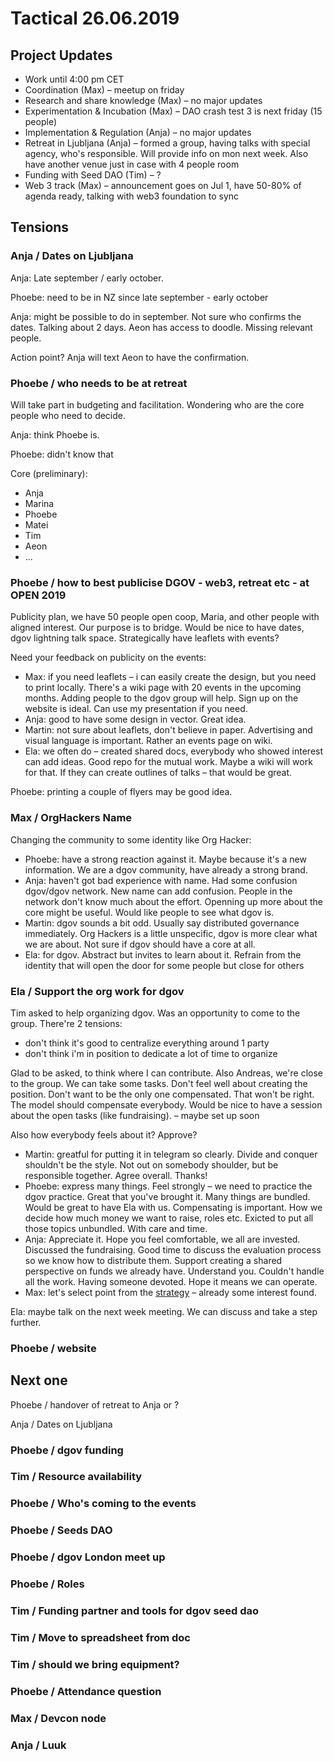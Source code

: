 # Tactical 26.06.2019

## Project Updates

* Work until 4:00 pm CET
* Coordination \(Max\) – meetup on friday
* Research and share knowledge \(Max\) – no major updates
* Experimentation & Incubation \(Max\) – DAO crash test 3 is next friday \(15 people\)
* Implementation & Regulation \(Anja\) – no major updates
* Retreat in Ljubljana \(Anja\) – formed a group, having talks with special agency, who's responsible. Will provide info on mon next week. Also have another venue just in case with 4 people room
* Funding with Seed DAO \(Tim\) – ?
* Web 3 track \(Max\) – announcement goes on Jul 1, have 50-80% of agenda ready, talking with web3 foundation to sync

## Tensions

### Anja / Dates on Ljubljana

Anja: Late september / early october.

Phoebe: need to be in NZ since late september - early october

Anja: might be possible to do in september. Not sure who confirms the dates.  Talking about 2 days. Aeon has access to doodle. Missing relevant people.

Action point? Anja will text Aeon to have the confirmation.

### Phoebe / who needs to be at retreat

Will take part in budgeting and facilitation. Wondering who are the core people who need to decide.

Anja: think Phoebe is.

Phoebe: didn't know that

Core \(preliminary\):

* Anja
* Marina
* Phoebe
* Matei
* Tim
* Aeon
* ...

### Phoebe / how to best publicise DGOV - web3, retreat etc - at OPEN 2019

Publicity plan, we have 50 people open coop, Maria, and other people with aligned interest. Our purpose is to bridge. Would be nice to have dates, dgov lightning talk space. Strategically have leaflets with events?

Need your feedback on publicity on the events:

* Max: if you need leaflets – i can easily create the design, but you need to print locally. There's a wiki page with 20 events in the upcoming months. Adding people to the dgov group will help. Sign up on the website is ideal. Can use my presentation if you need.
* Anja: good to have some design in vector. Great idea.
* Martin: not sure about leaflets, don't believe in paper. Advertising and visual language is important. Rather an events page on wiki.
* Ela: we often do – created shared docs, everybody who showed interest can add ideas. Good repo for the mutual work. Maybe a wiki will work for that. If they can create outlines of talks – that would be great.

Phoebe: printing a couple of flyers may be good idea.

### Max / OrgHackers Name

Changing the community to some identity like Org Hacker:

* Phoebe: have a strong reaction against it. Maybe because it's a new information. We are a dgov community, have already a strong brand.
* Anja: haven't got bad experience with name. Had some confusion dgov/dgov network. New name can add confusion. People in the network don't know much about the effort. Openning up more about the core might be useful. Would like people to see what dgov is.
* Martin: dgov sounds a bit odd. Usually say distributed governance immediately. Org Hackers is a little unspecific, dgov is more clear what we are about. Not sure if dgov should have a core at all.
* Ela: for dgov. Abstract but invites to learn about it. Refrain from the identity that will open the door for some people but close for others

### Ela / Support the org work for dgov

Tim asked to help organizing dgov. Was an opportunity to come to the group. There're 2 tensions:

* don't think it's good to centralize everything around 1 party
* don't think i'm in position to dedicate a lot of time to organize

Glad to be asked, to think where I can contribute. Also Andreas, we're close to the group. We can take some tasks. Don't feel well about creating the  position. Don't want to be the only one compensated. That won't be right. The model should compensate everybody. Would be nice to have a session about the open tasks \(like fundraising\). – maybe set up soon

Also how everybody feels about it? Approve?

* Martin: greatful for putting it in telegram so clearly. Divide and conquer shouldn't be the style. Not out on somebody shoulder, but be responsible together. Agree overall. Thanks!
* Phoebe: express many things. Feel strongly – we need to practice the dgov practice. Great that you've brought it. Many things are bundled. Would be great to have Ela with us. Compensating is important. How we decide how much money we want to raise, roles etc. Exicted to put all those topics unbundled. With care and time.
* Anja: Appreciate it. Hope you feel comfortable, we all are invested. Discussed the fundraising. Good time to discuss the evaluation process so we know how to distribute them. Support creating a shared perspective on funds we already have. Understand you. Couldn't handle all the work. Having someone devoted. Hope it means we can operate.
* Max: let's select point from the [strategy](../../strategy.md) – already some interest found.

Ela: maybe talk on the next week meeting. We can discuss and take a step further. 

### Phoebe / website

## Next one

Phoebe / handover of retreat to Anja or ?

Anja / Dates on Ljubljana

### Phoebe / dgov funding

### Tim / Resource availability

### Phoebe / Who's coming to the events

### Phoebe / Seeds DAO

### Phoebe / dgov London meet up

### Phoebe / Roles

### Tim / Funding partner and tools for dgov seed dao

### Tim / Move to spreadsheet from doc

### Tim / should we bring equipment?

### Phoebe / Attendance question

### Max / Devcon node

### Anja / Luuk

